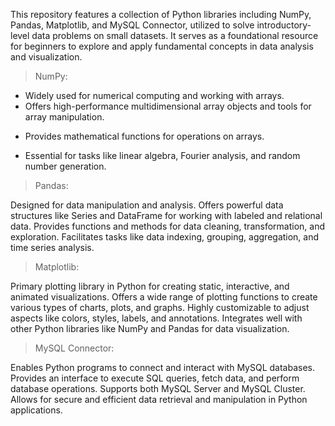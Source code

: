 This repository features a collection of Python libraries including NumPy, Pandas, Matplotlib, and MySQL Connector, utilized to solve introductory-level data problems on small datasets. 
It serves as a foundational resource for beginners to explore and apply fundamental concepts in data analysis and visualization.

>NumPy:

*  Widely used for numerical computing and working with arrays.
* Offers high-performance multidimensional array objects and tools for array manipulation.
+ Provides mathematical functions for operations on arrays.
* Essential for tasks like linear algebra, Fourier analysis, and random number generation.

>Pandas:

Designed for data manipulation and analysis.
Offers powerful data structures like Series and DataFrame for working with labeled and relational data.
Provides functions and methods for data cleaning, transformation, and exploration.
Facilitates tasks like data indexing, grouping, aggregation, and time series analysis.

>Matplotlib:

Primary plotting library in Python for creating static, interactive, and animated visualizations.
Offers a wide range of plotting functions to create various types of charts, plots, and graphs.
Highly customizable to adjust aspects like colors, styles, labels, and annotations.
Integrates well with other Python libraries like NumPy and Pandas for data visualization.

>MySQL Connector:

Enables Python programs to connect and interact with MySQL databases.
Provides an interface to execute SQL queries, fetch data, and perform database operations.
Supports both MySQL Server and MySQL Cluster.
Allows for secure and efficient data retrieval and manipulation in Python applications.
